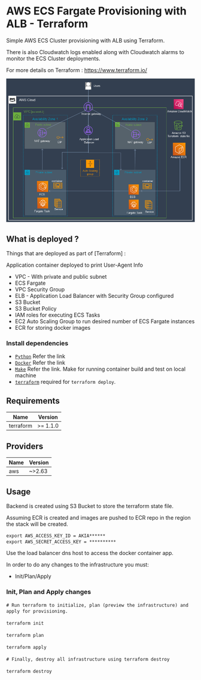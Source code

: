 # AWS ECS Fargate Provisioning with ALB - Terraform

Simple AWS ECS Cluster provisioning with ALB using Terraform. 

There is also Cloudwatch logs enabled along with Cloudwatch alarms to monitor the ECS Cluster deployments.

For more details on Terraform : https://www.terraform.io/


![AWS-ECS-Fargate-TF](/Aws-ECS-Fargate-diagram.png)


## What is deployed ?

Things that are deployed as part of [Terraform] :

Application container deployed to print User-Agent Info

* VPC - With private and public subnet
* ECS Fargate
* VPC Security Group
* ELB - Application Load Balancer with Security Group configured
* S3 Bucket
* S3 Bucket Policy
* IAM roles for executing ECS Tasks
* EC2 Auto Scaling Group to run desired number of ECS Fargate instances
* ECR for storing docker images

### Install dependencies

* [`Python`](https://www.python.org/downloads/) Refer the link
* [`Docker`](https://docs.docker.com/engine/install/) Refer the link
* [`Make`](https://www.gnu.org/software/make/) Refer the link. Make for running container build and test on local machine
* [`terraform`](https://learn.hashicorp.com/tutorials/terraform/install-cli) required for `terraform deploy`.

## Requirements

| Name | Version |
|------|---------|
| terraform | >= 1.1.0 |

## Providers

| Name | Version |
|------|---------|
| aws | ~>2.63 |

## Usage

Backend is created using S3 Bucket to store the terraform state file.

Assuming ECR is created and images are pushed to ECR repo in the region the stack will be created. 

```
export AWS_ACCESS_KEY_ID = AKIA******
export AWS_SECRET_ACCESS_KEY = **********

```

Use the load balancer dns host to access the docker container app.

In order to do any changes to the infrastructure you must:

* Init/Plan/Apply

### Init, Plan and Apply changes
```
# Run terraform to initialize, plan (preview the infrastructure) and apply for provisioning.

terraform init

terraform plan

terraform apply

# Finally, destroy all infrastructure using terraform destroy

terraform destroy
```






